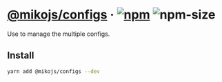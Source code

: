 # [@mikojs/configs][website] · <!-- badges.start -->[![npm][npm-image]][npm-link] ![npm-size][npm-size-image]

[npm-image]: https://img.shields.io/npm/v/@mikojs/configs.svg
[npm-link]: https://www.npmjs.com/package/@mikojs/configs
[npm-size-image]: https://img.shields.io/bundlephobia/minzip/@mikojs/configs.svg

<!-- badges.end -->

[website]: https://mikojs.github.io/core/configs

Use to manage the multiple configs.

## Install

```sh
yarn add @mikojs/configs --dev
```
